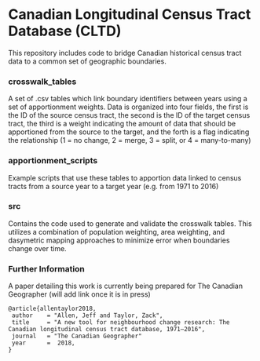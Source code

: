 # Canadian Longitudinal Census Tract Database (CLTD)

This repository includes code to bridge Canadian historical census tract data to a common set of geographic boundaries.


### crosswalk_tables

A set of .csv tables which link boundary identifiers between years using a set of apportionment weights. Data is organized into four fields, the first is the ID of the source census tract, the second is the ID of the target census tract, the third is a weight indicating the amount of data that should be apportioned from the source to the target, and the forth is a flag indicating the relationship (1 = no change, 2 = merge, 3 = split, or 4 = many-to-many)


### apportionment_scripts

Example scripts that use these tables to apportion data linked to census tracts from a source year to a target year (e.g. from 1971 to 2016)


### src

Contains the code used to generate and validate the crosswalk tables. This utilizes a combination of population weighting, area weighting, and dasymetric mapping approaches to minimize error when boundaries change over time.


### Further Information

A paper detailing this work is currently being prepared for The Canadian Geographer (will add link once it is in press)

```
@article{allentaylor2018,
 author    = "Allen, Jeff and Taylor, Zack",
 title     = "A new tool for neighbourhood change research: The Canadian longitudinal census tract database, 1971–2016",
 journal   = "The Canadian Geographer"
 year      =  2018,
}
```
